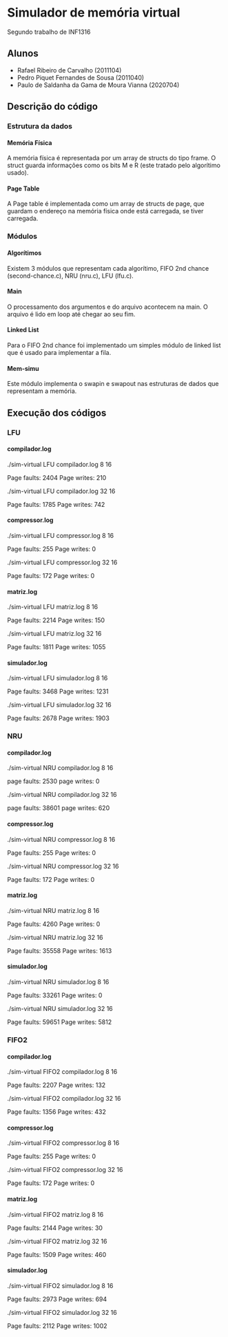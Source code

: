 # Simulador de memória virtual
Segundo trabalho de INF1316

## Alunos

- Rafael Ribeiro de Carvalho (2011104)
- Pedro Piquet Fernandes de Sousa (2011040)
- Paulo de Saldanha da Gama de Moura Vianna (2020704)

## Descrição do código

### Estrutura da dados
#### Memória Física
A memória física é representada por um array de structs do tipo frame. O struct guarda informações como os bits M e R (este tratado pelo algorítimo usado).

#### Page Table
A Page table é implementada como um array de structs de page, que guardam o endereço na memória física onde está carregada, se tiver carregada.

### Módulos

#### Algorítimos
Existem 3 módulos que representam cada algorítimo, FIFO 2nd chance (second-chance.c), NRU (nru.c), LFU (lfu.c).

#### Main
O processamento dos argumentos e do arquivo acontecem na main. O arquivo é lido em loop até chegar ao seu fim.

#### Linked List
Para o FIFO 2nd chance foi implementado um simples módulo de linked list que é usado para implementar a fila.

#### Mem-simu
Este módulo implementa o swapin e swapout nas estruturas de dados que representam a memória.

## Execução dos códigos

### LFU

#### compilador.log

./sim-virtual LFU compilador.log 8 16

Page faults: 2404
Page writes: 210

./sim-virtual LFU compilador.log 32 16

Page faults: 1785
Page writes: 742

#### compressor.log

./sim-virtual LFU compressor.log 8 16

Page faults: 255
Page writes: 0

./sim-virtual LFU compressor.log 32 16

Page faults: 172
Page writes: 0


#### matriz.log

./sim-virtual LFU matriz.log 8 16

Page faults: 2214
Page writes: 150

./sim-virtual LFU matriz.log 32 16

Page faults: 1811
Page writes: 1055


#### simulador.log

./sim-virtual LFU simulador.log 8 16

Page faults: 3468
Page writes: 1231


./sim-virtual LFU simulador.log 32 16

Page faults: 2678
Page writes: 1903




### NRU


#### compilador.log

./sim-virtual NRU compilador.log 8 16

page faults: 2530
page writes: 0


./sim-virtual NRU compilador.log 32 16

page faults: 38601
page writes: 620


#### compressor.log

./sim-virtual NRU compressor.log 8 16

Page faults: 255
Page writes: 0


./sim-virtual NRU compressor.log 32 16

Page faults: 172
Page writes: 0


#### matriz.log

./sim-virtual NRU matriz.log 8 16

Page faults: 4260
Page writes: 0


./sim-virtual NRU matriz.log 32 16

Page faults: 35558
Page writes: 1613


#### simulador.log

./sim-virtual NRU simulador.log 8 16

Page faults: 33261
Page writes: 0


./sim-virtual NRU simulador.log 32 16

Page faults: 59651
Page writes: 5812




### FIFO2


#### compilador.log

./sim-virtual FIFO2 compilador.log 8 16

Page faults: 2207
Page writes: 132


./sim-virtual FIFO2 compilador.log 32 16

Page faults: 1356
Page writes: 432


#### compressor.log

./sim-virtual FIFO2 compressor.log 8 16

Page faults: 255
Page writes: 0


./sim-virtual FIFO2 compressor.log 32 16

Page faults: 172
Page writes: 0


#### matriz.log

./sim-virtual FIFO2 matriz.log 8 16

Page faults: 2144
Page writes: 30


./sim-virtual FIFO2 matriz.log 32 16

Page faults: 1509
Page writes: 460


#### simulador.log

./sim-virtual FIFO2 simulador.log 8 16

Page faults: 2973
Page writes: 694


./sim-virtual FIFO2 simulador.log 32 16

Page faults: 2112
Page writes: 1002
